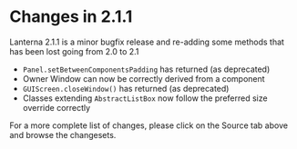 # Changes in 2.1.1 #
Lanterna 2.1.1 is a minor bugfix release and re-adding some methods that has been lost going from 2.0 to 2.1

  * `Panel.setBetweenComponentsPadding` has returned (as deprecated)
  * Owner Window can now be correctly derived from a component
  * `GUIScreen.closeWindow()` has returned (as deprecated)
  * Classes extending `AbstractListBox` now follow the preferred size override correctly

For a more complete list of changes, please click on the Source tab above and browse the changesets.